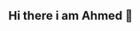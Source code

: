 ## Hi there i am Ahmed 👋

<!--
**ahmed-mohamed-sh/ahmed-mohamed-sh** is a ✨ _special_ ✨ repository because its `README.md` (this file) appears on your GitHub profile.

Here are some ideas to get you started:

- 🔭 Front-end developer
- 🌱 I’m currently specialize in HTML5, CSS, CSS3, tailwindCss, Javascript,ES,React js Framework
